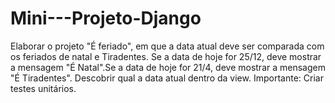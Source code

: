 # Mini---Projeto-Django
 Elaborar o projeto "É feriado", em que a data atual deve ser comparada com os feriados de natal e Tiradentes.
Se a data de hoje for 25/12, deve mostrar a mensagem "É Natal".Se a data de hoje for 21/4, deve mostrar a mensagem "É Tiradentes".
Descobrir qual a data atual dentro da view.
Importante: Criar testes unitários.
